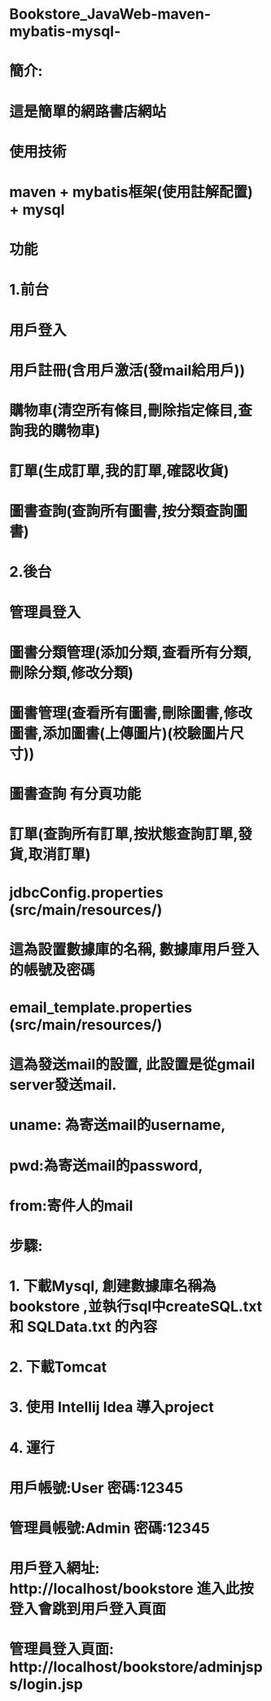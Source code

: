# Bookstore_JavaWeb-maven-mybatis-mysql-
# 簡介:
#	  這是簡單的網路書店網站
# 使用技術
#	  maven + mybatis框架(使用註解配置) + mysql

# 功能
#   1.前台
#	    用戶登入
#	    用戶註冊(含用戶激活(發mail給用戶))
#	    購物車(清空所有條目,刪除指定條目,查詢我的購物車)
#	    訂單(生成訂單,我的訂單,確認收貨)
#	    圖書查詢(查詢所有圖書,按分類查詢圖書)
#   2.後台
# 	  管理員登入
#	    圖書分類管理(添加分類,查看所有分類,刪除分類,修改分類)
#	    圖書管理(查看所有圖書,刪除圖書,修改圖書,添加圖書(上傳圖片)(校驗圖片尺寸))
#	      圖書查詢 有分頁功能
#	    訂單(查詢所有訂單,按狀態查詢訂單,發貨,取消訂單)

# jdbcConfig.properties (src/main/resources/)
#	  這為設置數據庫的名稱, 數據庫用戶登入的帳號及密碼
# email_template.properties (src/main/resources/)
#	  這為發送mail的設置, 此設置是從gmail server發送mail. 
#	  uname: 為寄送mail的username, 
#	  pwd:為寄送mail的password,
#	  from:寄件人的mail

# 步驟:
#   1. 下載Mysql, 創建數據庫名稱為 bookstore ,並執行sql中createSQL.txt和 SQLData.txt 的內容
#   2. 下載Tomcat
#   3. 使用 Intellij Idea 導入project
#   4. 運行

# 用戶帳號:User   密碼:12345
# 管理員帳號:Admin   密碼:12345
# 用戶登入網址: http://localhost/bookstore 進入此按登入會跳到用戶登入頁面
# 管理員登入頁面: http://localhost/bookstore/adminjsps/login.jsp
